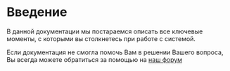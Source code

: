 # Введение

В данной документации мы постараемся описать все ключевые моменты, с которыми вы столкнетесь при работе с системой. 

Если документация не смогла помочь Вам в решении Вашего вопроса, Вы всегда можете обратиться за помощью на [наш форум](https://johncms.com/forum/)

